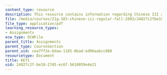 ```yaml
---
content_type: resource
description: This resource contains information regarding Chinese III assignments.
file: /media/courses/21g-103-chinese-iii-regular-fall-2003/24827c2fbe1827d5ec6f5610059e4e21_MIT21G_103F03_L2926.pdf
file_type: application/pdf
learning_resource_types:
- Assignments
ocw_type: OCWFile
parent_title: Assignments
parent_type: CourseSection
parent_uid: cea7ff2e-6daa-1165-8bad-ed96aabcc888
resourcetype: Document
title: KEY1
uid: 24827c2f-be18-27d5-ec6f-5610059e4e21
---
```

